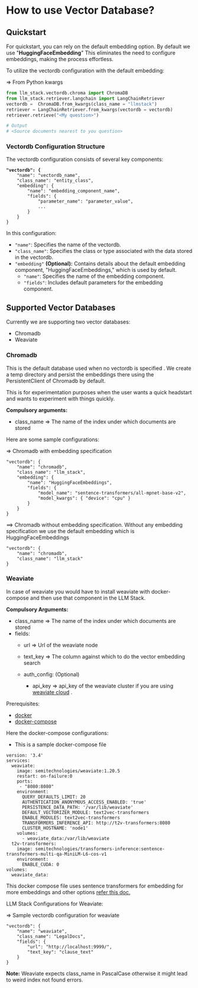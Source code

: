 # How to use Vector Database?

## Quickstart

For quickstart, you can rely on the default embedding option. By default we use "**HuggingFaceEmbedding**" This eliminates the need to configure embeddings, making the process effortless.

To utilize the vectordb configuration with the default embedding:

\=> From Python kwargs

```python
from llm_stack.vectordb.chroma import ChromaDB
from llm_stack.retriever.langchain import LangChainRetriever
vectordb =  ChromaDB.from_kwargs(class_name = "llmstack")
retriever = LangChainRetriever.from_kwargs(vectordb = vectordb)
retriever.retrieve("<My question>")

# Output 
# <Source documents nearest to you question>
```

### Vectordb Configuration Structure

The vectordb configuration consists of several key components:

<pre class="language-json"><code class="lang-json"><strong>"vectordb": {
</strong>    "name": "vectordb_name",
    "class_name": "entity_class",
    "embedding": {
        "name": "embedding_component_name",
        "fields": {
            "parameter_name": "parameter_value",
            ...
        }
    }
}
</code></pre>

In this configuration:

* `"name"`: Specifies the name of the vectordb.
* `"class_name"`: Specifies the class or type associated with the data stored in the vectordb.
* `"embedding"` **(Optional):** Contains details about the default embedding component, "HuggingFaceEmbeddings," which is used by default.
  * `"name"`: Specifies the name of the embedding component.
  * `"fields"`: Includes default parameters for the embedding component.

## Supported Vector Databases

Currently we are supporting two vector databases:&#x20;

* Chromadb&#x20;
* Weaviate&#x20;

### Chromadb

This is the default database used when no vectordb is specified . We create a temp directory and persist the embeddings there using the PersistentClient of Chromadb by default.&#x20;

This is for experimentation purposes when the user wants a quick headstart and wants to experiment with things quickly.&#x20;

**Compulsory arguments:**

* class\_name => The name of the index under which documents are stored

Here are some sample configurations:&#x20;

\=> Chromadb with embedding specification

```
"vectordb": {
    "name": "chromadb",
    "class_name": "llm_stack",
    "embedding": {
        "name": "HuggingFaceEmbeddings",
        "fields": {
            "model_name": "sentence-transformers/all-mpnet-base-v2",
            "model_kwargs": { "device": "cpu" }
        }
    }
}
```

\==> Chromadb without embedding specification. Without any embedding specification we use the default embedding which is HuggingFaceEmbeddings

```
"vectordb": {
    "name": "chromadb",
    "class_name": "llm_stack"
}
```

### Weaviate

In case of weaviate you would have to install weaviate with docker-compose and then use that component in the LLM Stack.

**Compulsory Arguments:**

* class\_name => The name of the index under which documents are stored
* fields:&#x20;
  * url => Url of the weaviate node
  * text\_key => The column against which to do the vector embedding search&#x20;
  *   auth\_config: (Optional)

      * api\_key => api\_key of the weaviate cluster if you are using [weaviate cloud](https://console.weaviate.cloud) .



Prerequisites:

* [docker](https://www.docker.com/)
* [docker-compose](https://docs.docker.com/compose/install/)

Here the docker-compose configurations:&#x20;

* This is a sample docker-compose file&#x20;

```
version: '3.4'
services:
  weaviate:
    image: semitechnologies/weaviate:1.20.5
    restart: on-failure:0
    ports:
     - "8080:8080"
    environment:
      QUERY_DEFAULTS_LIMIT: 20
      AUTHENTICATION_ANONYMOUS_ACCESS_ENABLED: 'true'
      PERSISTENCE_DATA_PATH: '/var/lib/weaviate'
      DEFAULT_VECTORIZER_MODULE: text2vec-transformers
      ENABLE_MODULES: text2vec-transformers
      TRANSFORMERS_INFERENCE_API: http://t2v-transformers:8080
      CLUSTER_HOSTNAME: 'node1'
    volumes:
      - weaviate_data:/var/lib/weaviate
  t2v-transformers:
    image: semitechnologies/transformers-inference:sentence-transformers-multi-qa-MiniLM-L6-cos-v1
    environment:
      ENABLE_CUDA: 0
volumes:
  weaviate_data:
```

This docker compose file uses sentence transformers for embedding for more embeddings and other options [refer this doc.](https://weaviate.io/developers/weaviate/modules/retriever-vectorizer-modules)&#x20;

LLM Stack Configurations for Weaviate:

\=> Sample vectordb configuration for weaviate

```
"vectordb": {
    "name": "weaviate",
    "class_name": "LegalDocs",
    "fields": {
        "url": "http://localhost:9999/",
        "text_key": "clause_text"
    }
}
```

**Note:**  Weaviate expects class\_name in PascalCase otherwise it might lead to weird index not found errors.&#x20;

